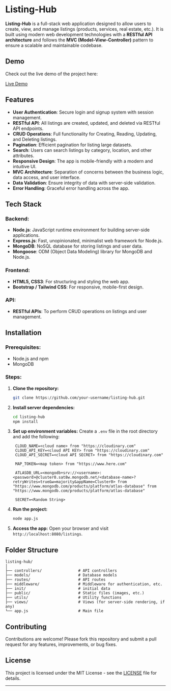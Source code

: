 # Listing-Hub

**Listing-Hub** is a full-stack web application designed to allow users to create, view, and manage listings (products, services, real estate, etc.). It is built using modern web development technologies with a **RESTful API architecture** and follows the **MVC (Model-View-Controller)** pattern to ensure a scalable and maintainable codebase.

## Demo

Check out the live demo of the project here:

[Live Demo](https://listing-hub.onrender.com)

## Features

- **User Authentication**: Secure login and signup system with session management.
- **RESTful API**: All listings are created, updated, and deleted via RESTful API endpoints.
- **CRUD Operations**: Full functionality for Creating, Reading, Updating, and Deleting listings.
- **Pagination**: Efficient pagination for listing large datasets.
- **Search**: Users can search listings by category, location, and other attributes.
- **Responsive Design**: The app is mobile-friendly with a modern and intuitive UI.
- **MVC Architecture**: Separation of concerns between the business logic, data access, and user interface.
- **Data Validation**: Ensure integrity of data with server-side validation.
- **Error Handling**: Graceful error handling across the app.

## Tech Stack

### Backend:
- **Node.js**: JavaScript runtime environment for building server-side applications.
- **Express.js**: Fast, unopinionated, minimalist web framework for Node.js.
- **MongoDB**: NoSQL database for storing listings and user data.
- **Mongoose**: ODM (Object Data Modeling) library for MongoDB and Node.js.

### Frontend:
- **HTML5, CSS3**: For structuring and styling the web app.
- **Bootstrap / Tailwind CSS**: For responsive, mobile-first design.

### API:
- **RESTful APIs**: To perform CRUD operations on listings and user management.

## Installation

### Prerequisites:
- Node.js and npm
- MongoDB

### Steps:

1. **Clone the repository:**
   ```bash
   git clone https://github.com/your-username/listing-hub.git
   ```

2. **Install server dependencies:**
   ```bash
   cd listing-hub
   npm install
   ```

3. **Set up environment variables:**
   Create a `.env` file in the root directory and add the following:
   ```env
    CLOUD_NAME=<cloud name> from "https://cloudinary.com"
    CLOUD_API_KEY=<cloud API KEY> from "https://cloudinary.com"
    CLOUD_API_SECRET=<cloud API SECRET> from "https://cloudinary.com"
    
    MAP_TOKEN=<map token> from "https://www.here.com"
    
    ATLASDB_URL=<mongodb+srv://<username>:<password>@cluster0.sat8w.mongodb.net/<database-name>?retryWrites=true&w=majority&appName=Cluster0> from "https://www.mongodb.com/products/platform/atlas-database" from "https://www.mongodb.com/products/platform/atlas-database"
    
    SECRET=<Random String>
   ```

4. **Run the project:**
   ```bash
   node app.js
   ```

5. **Access the app:**
   Open your browser and visit `http://localhost:8080/listings`.

## Folder Structure

```
listing-hub/
│
├── controllers/                # API controllers
├── models/                     # Database models
├── routes/                     # API routes
├── middleware/                 # Middleware for authentication, etc.
├── init/                       # initial data
├── public/                     # Static files (images, etc.)
├── utils/                      # Utility functions
├── views/                      # Views (for server-side rendering, if any)
└── app.js                      # Main file
```

## Contributing

Contributions are welcome! Please fork this repository and submit a pull request for any features, improvements, or bug fixes.

## License

This project is licensed under the MIT License - see the [LICENSE](https://github.com/Shaik-Nagur-Basha/Listing-Hub/blob/main/LICENSE) file for details.

---
